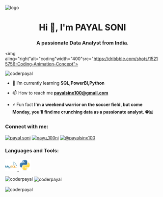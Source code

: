 ![logo](https://miro.medium.com/v2/resize:fit:900/1*b29pJKZqp6Jxb3rd9QlJiw.png)
<h1 align="center">Hi 👋, I'm PAYAL SONI</h1>
<h3 align="center">A passionate Data Analyst from India.</h3>

<img aling="right"alt="coding"width="400"src="https://dribbble.com/shots/15215756-Coding-Animation-Concept">

<p align="left"> <img src="https://komarev.com/ghpvc/?username=coderpayal&label=Profile%20views&color=0e75b6&style=flat" alt="coderpayal" /> </p>

- 🌱 I’m currently learning **SQL,PowerBI,Python**

- 📫 How to reach me **payalsinx100@gmail.com**

- ⚡ Fun fact **I'm a weekend warrior on the soccer field, but come Monday, you'll find me crunching data as a passionate analyst. ⚽📊**

<h3 align="left">Connect with me:</h3>
<p align="left">
<a href="https://linkedin.com/in/payal soni" target="blank"><img align="center" src="https://raw.githubusercontent.com/rahuldkjain/github-profile-readme-generator/master/src/images/icons/Social/linked-in-alt.svg" alt="payal soni" height="30" width="40" /></a>
<a href="https://instagram.com/payu_100ni" target="blank"><img align="center" src="https://raw.githubusercontent.com/rahuldkjain/github-profile-readme-generator/master/src/images/icons/Social/instagram.svg" alt="payu_100ni" height="30" width="40" /></a>
<a href="https://www.hackerearth.com/@payalsinx100" target="blank"><img align="center" src="https://raw.githubusercontent.com/rahuldkjain/github-profile-readme-generator/master/src/images/icons/Social/hackerearth.svg" alt="@payalsinx100" height="30" width="40" /></a>
</p>

<h3 align="left">Languages and Tools:</h3>
<p align="left"> <a href="https://www.mysql.com/" target="_blank" rel="noreferrer"> <img src="https://raw.githubusercontent.com/devicons/devicon/master/icons/mysql/mysql-original-wordmark.svg" alt="mysql" width="40" height="40"/> </a> <a href="https://www.python.org" target="_blank" rel="noreferrer"> <img src="https://raw.githubusercontent.com/devicons/devicon/master/icons/python/python-original.svg" alt="python" width="40" height="40"/> </a> </p>

<p><img align="left" src="https://github-readme-stats.vercel.app/api/top-langs?username=coderpayal&show_icons=true&locale=en&layout=compact" alt="coderpayal" /></p>

<p>&nbsp;<img align="center" src="https://github-readme-stats.vercel.app/api?username=coderpayal&show_icons=true&locale=en" alt="coderpayal" /></p>

<p><img align="center" src="https://github-readme-streak-stats.herokuapp.com/?user=coderpayal&" alt="coderpayal" /></p>

